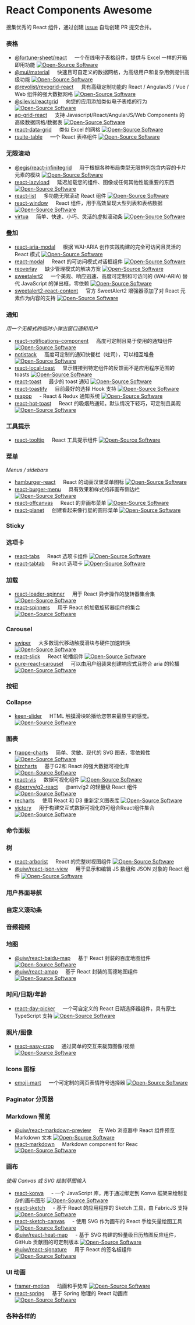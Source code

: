 React Components Awesome
===

搜集优秀的 React 组件，通过创建 [issue](https://github.com/jaywcjlove/react-components-awesome/issues/new/choose) 自动创建 PR 提交合并。

### 表格

<!--表格 START-->
- [@fortune-sheet/react](https://npmjs.com/package/@fortune-sheet/react) <img align="bottom" height="13" src="https://img.shields.io/github/stars/ruilisi/fortune-sheet.svg?label=" /> 一个在线电子表格组件，提供与 Excel 一样的开箱即用功能 [![Open-Source Software][OSS Icon]](https://github.com/ruilisi/fortune-sheet)
- [@mui/material](https://npmjs.com/package/@mui/material) <img align="bottom" height="13" src="https://img.shields.io/github/stars/mui/mui-x.svg?label=" /> 快速且可自定义的数据网格，为高级用户和复杂用例提供高级功能 [![Open-Source Software][OSS Icon]](https://github.com/mui/mui-x)
- [@revolist/revogrid-react](https://npmjs.com/package/@revolist/revogrid-react) <img align="bottom" height="13" src="https://img.shields.io/github/stars/revolist/revogrid.svg?label=" /> 具有高级定制功能的 React / AngularJS / Vue / Web 组件的强大数据网格 [![Open-Source Software][OSS Icon]](https://github.com/revolist/revogrid)
- [@silevis/reactgrid](https://npmjs.com/package/@silevis/reactgrid) <img align="bottom" height="13" src="https://img.shields.io/github/stars/silevis/reactgrid.svg?label=" /> 向您的应用添加类似电子表格的行为 [![Open-Source Software][OSS Icon]](https://github.com/silevis/reactgrid)
- [ag-grid-react](https://npmjs.com/package/ag-grid-react) <img align="bottom" height="13" src="https://img.shields.io/github/stars/ag-grid/ag-grid.svg?label=" /> 支持 Javascript/React/AngularJS/Web Components 的高级数据网格/数据表 [![Open-Source Software][OSS Icon]](https://github.com/ag-grid/ag-grid)
- [react-data-grid](https://npmjs.com/package/react-data-grid) <img align="bottom" height="13" src="https://img.shields.io/github/stars/adazzle/react-data-grid.svg?label=" /> 类似 Excel 的网格 [![Open-Source Software][OSS Icon]](https://github.com/adazzle/react-data-grid)
- [rsuite-table](https://npmjs.com/package/rsuite-table) <img align="bottom" height="13" src="https://img.shields.io/github/stars/rsuite/rsuite-table.svg?label=" /> 一个 React 表格组件 [![Open-Source Software][OSS Icon]](https://github.com/rsuite/rsuite-table)
<!--表格 END-->

### 无限滚动

<!--无限滚动 START-->
- [@egjs/react-infinitegrid](https://npmjs.com/package/@egjs/react-infinitegrid) <img align="bottom" height="13" src="https://img.shields.io/github/stars/naver/egjs-infinitegrid.svg?label=" /> 用于根据各种布局类型无限排列包含内容的卡片元素的模块 [![Open-Source Software][OSS Icon]](https://github.com/naver/egjs-infinitegrid/blob/master/packages/react-infinitegrid)
- [react-lazyload](https://npmjs.com/package/react-lazyload) <img align="bottom" height="13" src="https://img.shields.io/github/stars/twobin/react-lazyload.svg?label=" /> 延迟加载您的组件、图像或任何其他性能重要的东西 [![Open-Source Software][OSS Icon]](https://github.com/twobin/react-lazyload)
- [react-list](https://npmjs.com/package/react-list) <img align="bottom" height="13" src="https://img.shields.io/github/stars/caseywebdev/react-list.svg?label=" /> 多功能无限滚动 React 组件 [![Open-Source Software][OSS Icon]](https://github.com/orgsync/react-list)
- [react-window](https://npmjs.com/package/react-window) <img align="bottom" height="13" src="https://img.shields.io/github/stars/bvaughn/react-window.svg?label=" /> React 组件，用于高效呈现大型列表和表格数据 [![Open-Source Software][OSS Icon]](https://github.com/bvaughn/react-window)
- [virtua](https://npmjs.com/package/virtua) <img align="bottom" height="13" src="https://img.shields.io/github/stars/inokawa/virtua.svg?label=" /> 简单、快速、小巧、灵活的虚拟滚动条 [![Open-Source Software][OSS Icon]](https://github.com/inokawa/virtua)
<!--无限滚动 END-->

### 叠加

<!--叠加 START-->
- [react-aria-modal](https://npmjs.com/package/react-aria-modal) <img align="bottom" height="13" src="https://img.shields.io/github/stars/davidtheclark/react-aria-modal.svg?label=" /> 根据 WAI-ARIA 创作实践构建的完全可访问且灵活的 React 模式 [![Open-Source Software][OSS Icon]](https://github.com/davidtheclark/react-aria-modal)
- [react-modal](https://npmjs.com/package/react-modal) <img align="bottom" height="13" src="https://img.shields.io/github/stars/reactjs/react-modal.svg?label=" /> React 的可访问模式对话框组件 [![Open-Source Software][OSS Icon]](https://github.com/reactjs/react-modal)
- [reoverlay](https://npmjs.com/package/reoverlay) <img align="bottom" height="13" src="https://img.shields.io/github/stars/hiradary/reoverlay.svg?label=" /> 缺少管理模式的解决方案 [![Open-Source Software][OSS Icon]](https://github.com/hiradary/reoverlay)
- [sweetalert2](https://npmjs.com/package/sweetalert2) <img align="bottom" height="13" src="https://img.shields.io/github/stars/sweetalert2/sweetalert2.svg?label=" /> 一个美观、响应迅速、高度可定制和可访问的 (WAI-ARIA) 替代 JavaScript 的弹出框，零依赖 [![Open-Source Software][OSS Icon]](https://github.com/sweetalert2/sweetalert2)
- [sweetalert2-react-content](https://npmjs.com/package/sweetalert2-react-content) <img align="bottom" height="13" src="https://img.shields.io/github/stars/sweetalert2/sweetalert2-react-content.svg?label=" /> 官方 SweetAlert2 增强器添加了对 React 元素作为内容的支持 [![Open-Source Software][OSS Icon]](https://github.com/sweetalert2/sweetalert2-react-content)
<!--叠加 END-->

### 通知

_用一个无模式的临时小弹出窗口通知用户_

<!--通知 START-->
- [react-notifications-component](https://npmjs.com/package/react-notifications-component) <img align="bottom" height="13" src="https://img.shields.io/github/stars/teodosii/react-notifications-component.svg?label=" /> 高度可定制且易于使用的通知组件 [![Open-Source Software][OSS Icon]](https://github.com/teodosii/react-notifications-component)
- [notistack](https://npmjs.com/package/notistack) <img align="bottom" height="13" src="https://img.shields.io/github/stars/iamhosseindhv/notistack.svg?label=" /> 高度可定制的通知快餐栏（吐司），可以相互堆叠 [![Open-Source Software][OSS Icon]](https://github.com/iamhosseindhv/notistack)
- [react-local-toast](https://npmjs.com/package/react-local-toast) <img align="bottom" height="13" src="https://img.shields.io/github/stars/OlegWock/react-local-toast.svg?label=" /> 显示链接到特定组件的反馈而不是应用程序范围的 toasts [![Open-Source Software][OSS Icon]](https://github.com/OlegWock/react-local-toast)
- [react-toast](https://npmjs.com/package/react-toast) <img align="bottom" height="13" src="https://img.shields.io/github/stars/moharnadreza/react-toast.svg?label=" /> 最少的 toast 通知 [![Open-Source Software][OSS Icon]](https://github.com/moharnadreza/react-toast)
- [react-toastify](https://npmjs.com/package/react-toastify) <img align="bottom" height="13" src="https://img.shields.io/github/stars/fkhadra/react-toastify.svg?label=" /> 目前最好的选择 Hook 支持 [![Open-Source Software][OSS Icon]](https://github.com/fkhadra/react-toastify)
- [reapop](https://npmjs.com/package/reapop) <img align="bottom" height="13" src="https://img.shields.io/github/stars/LouisBarranqueiro/reapop.svg?label=" /> - React & Redux 通知系统 [![Open-Source Software][OSS Icon]](https://github.com/LouisBarranqueiro/reapop)
- [react-hot-toast](https://npmjs.com/package/react-hot-toast) <img align="bottom" height="13" src="https://img.shields.io/github/stars/timolins/react-hot-toast.svg?label=" /> React 的吸烟热通知。默认情况下轻巧，可定制且美观 [![Open-Source Software][OSS Icon]](https://github.com/timolins/react-hot-toast)
<!--通知 END-->

### 工具提示

<!--工具提示 START-->
- [react-tooltip](https://npmjs.com/package/react-tooltip) <img align="bottom" height="13" src="https://img.shields.io/github/stars/wwayne/react-tooltip.svg?label=" /> React 工具提示组件 [![Open-Source Software][OSS Icon]](https://github.com/wwayne/react-tooltip)
<!--工具提示 END-->

### 菜单

_Menus / sidebars_

<!--菜单 START-->
- [hamburger-react](https://npmjs.com/package/hamburger-react) <img align="bottom" height="13" src="https://img.shields.io/github/stars/luukdv/hamburger-react.svg?label=" /> React 的动画汉堡菜单图标 [![Open-Source Software][OSS Icon]](https://github.com/luukdv/hamburger-react)
- [react-burger-menu](https://npmjs.com/package/react-burger-menu) <img align="bottom" height="13" src="https://img.shields.io/github/stars/negomi/react-burger-menu.svg?label=" /> 具有效果和样式的非画布侧边栏 [![Open-Source Software][OSS Icon]](https://github.com/negomi/react-burger-menu)
- [react-offcanvas](https://npmjs.com/package/react-offcanvas) <img align="bottom" height="13" src="https://img.shields.io/github/stars/vutran/react-offcanvas.svg?label=" /> React 的非画布菜单 [![Open-Source Software][OSS Icon]](https://github.com/vutran/react-offcanvas)
- [react-planet](https://npmjs.com/package/react-planet) <img align="bottom" height="13" src="https://img.shields.io/github/stars/innFactory/react-planet.svg?label=" /> 创建看起来像行星的圆形菜单 [![Open-Source Software][OSS Icon]](https://github.com/innFactory/react-planet)
<!--菜单 END-->

### Sticky

<!--Sticky START-->
<!--Sticky END-->

### 选项卡

<!--选项卡 START-->
- [react-tabs](https://npmjs.com/package/react-tabs) <img align="bottom" height="13" src="https://img.shields.io/github/stars/reactjs/react-tabs.svg?label=" /> React 选项卡组件 [![Open-Source Software][OSS Icon]](https://github.com/reactjs/react-tabs)
- [react-tabtab](https://npmjs.com/package/react-tabtab) <img align="bottom" height="13" src="https://img.shields.io/github/stars/ctxhou/react-tabtab.svg?label=" /> React 选项卡 [![Open-Source Software][OSS Icon]](https://github.com/ctxhou/react-tabtab)
<!--选项卡 END-->

### 加载

<!--加载 START-->
- [react-loader-spinner](https://npmjs.com/package/react-loader-spinner) <img align="bottom" height="13" src="https://img.shields.io/github/stars/mhnpd/react-loader-spinner.svg?label=" /> 用于 React 异步操作的旋转器集合集 [![Open-Source Software][OSS Icon]](https://github.com/mhnpd/react-loader-spinner)
- [react-spinners](https://npmjs.com/package/react-spinners) <img align="bottom" height="13" src="https://img.shields.io/github/stars/davidhu2000/react-spinners.svg?label=" /> 用于 React 的加载旋转器组件的集合 [![Open-Source Software][OSS Icon]](https://github.com/davidhu2000/react-spinners)
<!--加载 END-->

### Carousel

<!--Carousel START-->
- [swiper](https://npmjs.com/package/swiper) <img align="bottom" height="13" src="https://img.shields.io/github/stars/nolimits4web/Swiper.svg?label=" /> 大多数现代移动触摸滑块与硬件加速转换 [![Open-Source Software][OSS Icon]](https://github.com/nolimits4web/Swiper)
- [react-slick](https://npmjs.com/package/react-slick) <img align="bottom" height="13" src="https://img.shields.io/github/stars/akiran/react-slick.svg?label=" /> React 轮播组件 [![Open-Source Software][OSS Icon]](https://github.com/akiran/react-slick)
- [pure-react-carousel](https://npmjs.com/package/pure-react-carousel) <img align="bottom" height="13" src="https://img.shields.io/github/stars/express-labs/pure-react-carousel.svg?label=" /> 可以由用户组装来创建响应式且符合 aria 的轮播 [![Open-Source Software][OSS Icon]](https://github.com/express-labs/pure-react-carousel)
<!--Carousel END-->

### 按钮

<!--按钮 START-->
<!--按钮 END-->

### Collapse

<!--Collapse START-->
- [keen-slider](https://npmjs.com/package/keen-slider) <img align="bottom" height="13" src="https://img.shields.io/github/stars/rcbyr/keen-slider.svg?label=" /> HTML 触摸滑块轮播给您带来最原生的感觉。 [![Open-Source Software][OSS Icon]](https://github.com/rcbyr/keen-slider)
<!--Collapse END-->

### 图表

<!--图表 START-->
- [frappe-charts](https://npmjs.com/package/frappe-charts) <img align="bottom" height="13" src="https://img.shields.io/github/stars/frappe/charts.svg?label=" /> 简单、灵敏、现代的 SVG 图表，零依赖性 [![Open-Source Software][OSS Icon]](https://github.com/frappe/charts)
- [bizcharts](https://npmjs.com/package/bizcharts) <img align="bottom" height="13" src="https://img.shields.io/github/stars/alibaba/BizCharts.svg?label=" /> 基于G2和 React 的强大数据可视化库  [![Open-Source Software][OSS Icon]](https://github.com/alibaba/BizCharts)
- [react-vis](https://npmjs.com/package/react-vis) <img align="bottom" height="13" src="https://img.shields.io/github/stars/uber/react-vis.svg?label=" /> 数据可视化组件 [![Open-Source Software][OSS Icon]](https://github.com/uber/react-vis)
- [@berryv/g2-react](https://npmjs.com/package/@berryv/g2-react) <img align="bottom" height="13" src="https://img.shields.io/github/stars/pearmini/g2-react.svg?label=" /> @antv/g2 的轻量级 React 组件 [![Open-Source Software][OSS Icon]](https://github.com/pearmini/g2-react)
- [recharts](https://npmjs.com/package/recharts) <img align="bottom" height="13" src="https://img.shields.io/github/stars/recharts/recharts.svg?label=" /> 使用 React 和 D3 重新定义图表库 [![Open-Source Software][OSS Icon]](https://github.com/recharts/recharts/)
- [victory](https://npmjs.com/package/victory) <img align="bottom" height="13" src="https://img.shields.io/github/stars/FormidableLabs/victory.svg?label=" /> 用于构建交互式数据可视化的可组合React组件集合 [![Open-Source Software][OSS Icon]](https://github.com/FormidableLabs/victory)
<!--图表 END-->

### 命令面板

<!--命令面板 START-->
<!--命令面板 END-->

### 树

<!--树 START-->
- [react-arborist](https://npmjs.com/package/react-arborist) <img align="bottom" height="13" src="https://img.shields.io/github/stars/brimdata/react-arborist.svg?label=" /> React 的完整树视图组件 [![Open-Source Software][OSS Icon]](https://github.com/brimdata/react-arborist)
- [@uiw/react-json-view](https://npmjs.com/package/@uiw/react-json-view) <img align="bottom" height="13" src="https://img.shields.io/github/stars/uiwjs/react-json-view.svg?label=" /> 用于显示和编辑 JS 数组和 JSON 对象的 React 组件 [![Open-Source Software][OSS Icon]](https://github.com/uiwjs/react-json-view)
<!--树 END-->

### 用户界面导航

<!--用户界面导航 START-->
<!--用户界面导航 END-->

### 自定义滚动条

<!--自定义滚动条 START-->
<!--自定义滚动条 END-->

### 音频视频

<!--音频视频 START-->
<!--音频视频 END-->

### 地图

<!--地图 START-->
- [@uiw/react-baidu-map](https://npmjs.com/package/@uiw/react-baidu-map) <img align="bottom" height="13" src="https://img.shields.io/github/stars/uiwjs/react-baidu-map.svg?label=" /> 基于 React 封装的百度地图组件 [![Open-Source Software][OSS Icon]](https://github.com/uiwjs/react-baidu-map)
- [@uiw/react-amap](https://npmjs.com/package/@uiw/react-amap) <img align="bottom" height="13" src="https://img.shields.io/github/stars/uiwjs/react-amap.svg?label=" /> 基于 React 封装的高德地图组件 [![Open-Source Software][OSS Icon]](https://github.com/uiwjs/react-amap)
<!--地图 END-->

### 时间/日期/年龄

<!--时间/日期/年龄 START-->
- [react-day-picker](https://npmjs.com/package/react-day-picker) <img align="bottom" height="13" src="https://img.shields.io/github/stars/gpbl/react-day-picker.svg?label=" /> 一个可自定义的 React 日期选择器组件，具有原生 TypeScript 支持 [![Open-Source Software][OSS Icon]](https://github.com/gpbl/react-day-picker)
<!--时间/日期/年龄 END-->

### 照片/图像

<!--照片/图像 START-->
- [react-easy-crop](https://npmjs.com/package/react-easy-crop) <img align="bottom" height="13" src="https://img.shields.io/github/stars/ValentinH/react-easy-crop.svg?label=" /> 通过简单的交互来裁剪图像/视频 [![Open-Source Software][OSS Icon]](https://github.com/ValentinH/react-easy-crop)
<!--照片/图像 END-->

### Icons 图标

<!--图标 START-->
- [emoji-mart](https://npmjs.com/package/emoji-mart) <img align="bottom" height="13" src="https://img.shields.io/github/stars/missive/emoji-mart.svg?label=" /> 一个可定制的网页表情符号选择器 [![Open-Source Software][OSS Icon]](https://github.com/missive/emoji-mart)
<!--图标 END-->

### Paginator 分页器

<!--分页器 START-->
<!--分页器 END-->

### Markdown 预览

<!--Markdown 预览 START-->
- [@uiw/react-markdown-preview](https://npmjs.com/package/@uiw/react-markdown-preview) <img align="bottom" height="13" src="https://img.shields.io/github/stars/uiwjs/react-markdown-preview.svg?label=" /> 在 Web 浏览器中 React 组件预览 Markdown 文本 [![Open-Source Software][OSS Icon]](https://github.com/uiwjs/react-markdown-preview)
- [react-markdown](https://npmjs.com/package/react-markdown) <img align="bottom" height="13" src="https://img.shields.io/github/stars/remarkjs/react-markdown.svg?label=" /> Markdown component for Reac [![Open-Source Software][OSS Icon]](https://github.com/remarkjs/react-markdown)
<!--Markdown 预览 END-->

### 画布

_使用 Canvas 或 SVG 绘制草图输入_

<!--画布 START-->
- [react-konva](https://npmjs.com/package/react-konva) <img align="bottom" height="13" src="https://img.shields.io/github/stars/konvajs/react-konva.svg?label=" /> - 一个 JavaScript 库，用于通过绑定到 Konva 框架来绘制复杂的画布图形 [![Open-Source Software][OSS Icon]](https://github.com/konvajs/react-konva)
- [react-sketch](https://npmjs.com/package/react-sketch) <img align="bottom" height="13" src="https://img.shields.io/github/stars/tbolis/react-sketch.svg?label=" /> - 基于 React 的应用程序的 Sketch 工具，由 FabricJS 支持 [![Open-Source Software][OSS Icon]](https://github.com/tbolis/react-sketch)
- [react-sketch-canvas](https://npmjs.com/package/react-sketch-canvas) <img align="bottom" height="13" src="https://img.shields.io/github/stars/vinothpandian/react-sketch-canvas.svg?label=" /> - 使用 SVG 作为画布的 React 手绘矢量绘图工具 [![Open-Source Software][OSS Icon]](https://github.com/vinothpandian/react-sketch-canvas)
- [@uiw/react-heat-map](https://npmjs.com/package/@uiw/react-heat-map) <img align="bottom" height="13" src="https://img.shields.io/github/stars/uiwjs/react-heat-map.svg?label=" /> - 基于 SVG 构建的轻量级日历热图反应组件，GitHub 贡献图的可定制版本 [![Open-Source Software][OSS Icon]](https://github.com/uiwjs/react-heat-map)
- [@uiw/react-signature](https://npmjs.com/package/@uiw/react-signature) <img align="bottom" height="13" src="https://img.shields.io/github/stars/uiwjs/react-signature.svg?label=" /> 用于 React 的签名板组件 [![Open-Source Software][OSS Icon]](https://github.com/uiwjs/react-signature)
<!--画布 END-->

### UI 动画

<!--UI 动画 START-->
- [framer-motion](https://npmjs.com/package/framer-motion) <img align="bottom" height="13" src="https://img.shields.io/github/stars/framer/motion.svg?label=" /> 动画和手势库 [![Open-Source Software][OSS Icon]](https://github.com/framer/motion)
- [react-spring](https://npmjs.com/package/react-spring) <img align="bottom" height="13" src="https://img.shields.io/github/stars/pmndrs/react-spring.svg?label=" /> 基于 Spring 物理的 React 动画库 [![Open-Source Software][OSS Icon]](https://github.com/pmndrs/react-spring)
<!--UI 动画 END-->

### 各种各样的

<!--各种各样的 START-->
<!--各种各样的 END-->

[OSS Icon]: https://jaywcjlove.github.io/sb/ico/min-oss.svg "Open source ui componet on Github"
